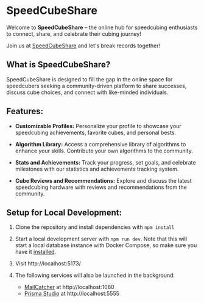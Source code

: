 # SpeedCubeShare

Welcome to **SpeedCubeShare** – the online hub for speedcubing enthusiasts to connect, share, and celebrate their cubing journey!

Join us at [SpeedCubeShare](https://speedcubeshare.vercel.app) and let's break records together!

## What is SpeedCubeShare?

SpeedCubeShare is designed to fill the gap in the online space for speedcubers seeking a community-driven platform to share successes, discuss cube choices, and connect with like-minded individuals.

## Features:

- **Customizable Profiles:** Personalize your profile to showcase your speedcubing achievements, favorite cubes, and personal bests.

- **Algorithm Library:** Access a comprehensive library of algorithms to enhance your skills. Contribute your own algorithms to the community.

- **Stats and Achievements:** Track your progress, set goals, and celebrate milestones with our statistics and achievements tracking system.

- **Cube Reviews and Recommendations:** Explore and discuss the latest speedcubing hardware with reviews and recommendations from the community.

## Setup for Local Development:

1. Clone the repository and install dependencies with `npm install`

2. Start a local development server with `npm run dev`. Note that this will start a local database instance with Docker Compose, so make sure you have it [installed](https://docs.docker.com/compose/install/).

3. Visit http://localhost:5173/

4. The following services will also be launched in the background:
   - [MailCatcher](https://www.npmjs.com/package/maildev) at http://localhost:1080
   - [Prisma Studio](https://www.prisma.io/studio) at http://localhost:5555
